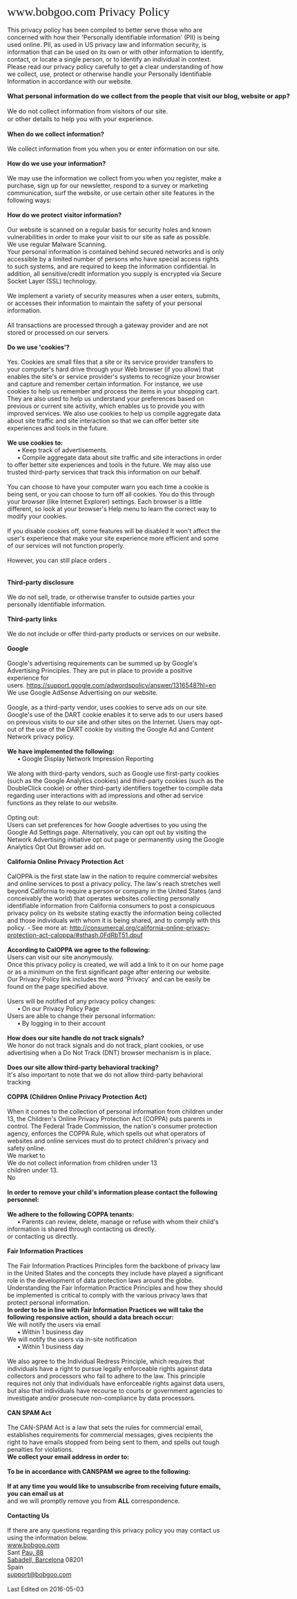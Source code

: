 <div id="ppHeader" style="font-family: verdana; font-size: 21pt; margin: 0px auto;">
www.bobgoo.com Privacy Policy</div>
<span style="font-family: inherit;"></span><br />
<div>
<span style="font-family: inherit;">This privacy policy has been compiled to better serve those who are concerned with how their 'Personally identifiable information' (PII) is being used online. PII, as used in US privacy law and information security, is information that can be used on its own or with other information to identify, contact, or locate a single person, or to identify an individual in context. Please read our privacy policy carefully to get a clear understanding of how we collect, use, protect or otherwise handle your Personally Identifiable Information in accordance with our website.</span></div>
<div id="ppBody" style="margin: 0px auto; width: 1530px;">
<span id="infoCo" style="font-size: 11pt;"></span><br />
<div class="grayText" style="font-size: 11pt;">
<strong>What personal information do we collect from the people that visit our blog, website or app?</strong></div>
<br />
<div class="innerText" style="font-size: 11pt;">
We do not collect information from visitors of our site.</div>
<span style="font-size: 11pt;">or other details to help you with your experience.</span></div>
<br />
<div class="grayText">
<strong>When do we collect information?</strong></div>
<br />
<div class="innerText">
We collect information from you when you or enter information on our site.</div>
<br />
<div class="grayText">
<strong>How do we use your information?&nbsp;</strong></div>
<br />
<div class="innerText">
We may use the information we collect from you when you register, make a purchase, sign up for our newsletter, respond to a survey or marketing communication, surf the website, or use certain other site features in the following ways:</div>
<span id="infoPro"></span><br />
<div class="grayText">
<strong>How do we protect visitor information?</strong></div>
<br />
<div class="innerText">
Our website is scanned on a regular basis for security holes and known vulnerabilities in order to make your visit to our site as safe as possible.</div>
<div class="innerText">
We use regular Malware Scanning.</div>
<div class="innerText">
Your personal information is contained behind secured networks and is only accessible by a limited number of persons who have special access rights to such systems, and are required to keep the information confidential. In addition, all sensitive/credit information you supply is encrypted via Secure Socket Layer (SSL) technology.</div>
<br />
<div class="innerText">
We implement a variety of security measures when a user enters, submits, or accesses their information to maintain the safety of your personal information.</div>
<br />
<div class="innerText">
All transactions are processed through a gateway provider and are not stored or processed on our servers.</div>
<span id="coUs"></span><br />
<div class="grayText">
<strong>Do we use 'cookies'?</strong></div>
<br />
<div class="innerText">
Yes. Cookies are small files that a site or its service provider transfers to your computer's hard drive through your Web browser (if you allow) that enables the site's or service provider's systems to recognize your browser and capture and remember certain information. For instance, we use cookies to help us remember and process the items in your shopping cart. They are also used to help us understand your preferences based on previous or current site activity, which enables us to provide you with improved services. We also use cookies to help us compile aggregate data about site traffic and site interaction so that we can offer better site experiences and tools in the future.</div>
<div class="innerText">
<br />
<strong>We use cookies to:</strong></div>
<div class="innerText">
&nbsp;&nbsp;&nbsp;&nbsp;&nbsp;&nbsp;<strong>•</strong>&nbsp;Keep track of advertisements.</div>
<div class="innerText">
&nbsp;&nbsp;&nbsp;&nbsp;&nbsp;&nbsp;<strong>•</strong>&nbsp;Compile aggregate data about site traffic and site interactions in order to offer better site experiences and tools in the future. We may also use trusted third-party services that track this information on our behalf.</div>
<div class="innerText">
<br />
You can choose to have your computer warn you each time a cookie is being sent, or you can choose to turn off all cookies. You do this through your browser (like Internet Explorer) settings. Each browser is a little different, so look at your browser's Help menu to learn the correct way to modify your cookies.</div>
<br />
<div class="innerText">
If you disable cookies off, some features will be disabled It won't affect the user's experience that make your site experience more efficient and some of our services will not function properly.</div>
<br />
<div class="innerText">
However, you can still place orders .</div>
<br />
<span id="trDi"></span><br />
<div class="grayText">
<strong>Third-party disclosure</strong></div>
<br />
<div class="innerText">
We do not sell, trade, or otherwise transfer to outside parties your personally identifiable information.</div>
<span id="trLi"></span><br />
<div class="grayText">
<strong>Third-party links</strong></div>
<br />
<div class="innerText">
We do not include or offer third-party products or services on our website.</div>
<span id="gooAd"></span><br />
<div class="blueText">
<strong>Google</strong></div>
<br />
<div class="innerText">
Google's advertising requirements can be summed up by Google's Advertising Principles. They are put in place to provide a positive experience for users.&nbsp;<a dir="ltr" href="https://support.google.com/adwordspolicy/answer/1316548?hl=en" x-apple-data-detectors-result="1" x-apple-data-detectors-type="link" x-apple-data-detectors="true">https://support.google.com/adwordspolicy/answer/1316548?hl=en</a></div>
<div class="innerText">
We use Google AdSense Advertising on our website.</div>
<div class="innerText">
<br />
Google, as a third-party vendor, uses cookies to serve ads on our site. Google's use of the DART cookie enables it to serve ads to our users based on previous visits to our site and other sites on the Internet. Users may opt-out of the use of the DART cookie by visiting the Google Ad and Content Network privacy policy.</div>
<div class="innerText">
<br />
<strong>We have implemented the following:</strong></div>
<div class="innerText">
&nbsp;&nbsp;&nbsp;&nbsp;&nbsp;&nbsp;<strong>•</strong>&nbsp;Google Display Network Impression Reporting</div>
<br />
<div class="innerText">
We along with third-party vendors, such as Google use first-party cookies (such as the Google Analytics cookies) and third-party cookies (such as the DoubleClick cookie) or other third-party identifiers together to compile data regarding user interactions with ad impressions and other ad service functions as they relate to our website.</div>
<div class="innerText">
<br />
Opting out:<br />
Users can set preferences for how Google advertises to you using the Google Ad Settings page. Alternatively, you can opt out by visiting the Network Advertising initiative opt out page or permanently using the Google Analytics Opt Out Browser add on.</div>
<span id="calOppa"></span><br />
<div class="blueText">
<strong>California Online Privacy Protection Act</strong></div>
<br />
<div class="innerText">
CalOPPA is the first state law in the nation to require commercial websites and online services to post a privacy policy. The law's reach stretches well beyond California to require a person or company in the United States (and conceivably the world) that operates websites collecting personally identifiable information from California consumers to post a conspicuous privacy policy on its website stating exactly the information being collected and those individuals with whom it is being shared, and to comply with this policy. - See more at:&nbsp;<a dir="ltr" href="http://consumercal.org/california-online-privacy-protection-act-caloppa/#sthash.0FdRbT51.dpuf" x-apple-data-detectors-result="2" x-apple-data-detectors-type="link" x-apple-data-detectors="true">http://consumercal.org/california-online-privacy-protection-act-caloppa/#sthash.0FdRbT51.dpuf</a></div>
<div class="innerText">
<br />
<strong>According to CalOPPA we agree to the following:</strong></div>
<div class="innerText">
Users can visit our site anonymously.</div>
<div class="innerText">
Once this privacy policy is created, we will add a link to it on our home page or as a minimum on the first significant page after entering our website.</div>
<div class="innerText">
Our Privacy Policy link includes the word 'Privacy' and can be easily be found on the page specified above.</div>
<div class="innerText">
<br />
Users will be notified of any privacy policy changes:</div>
<div class="innerText">
&nbsp;&nbsp;&nbsp;&nbsp;&nbsp;&nbsp;<strong>•</strong>&nbsp;On our Privacy Policy Page</div>
<div class="innerText">
Users are able to change their personal information:</div>
<div class="innerText">
&nbsp;&nbsp;&nbsp;&nbsp;&nbsp;&nbsp;<strong>•</strong>&nbsp;By logging in to their account</div>
<div class="innerText">
<br />
<strong>How does our site handle do not track signals?</strong></div>
<div class="innerText">
We honor do not track signals and do not track, plant cookies, or use advertising when a Do Not Track (DNT) browser mechanism is in place.</div>
<div class="innerText">
<br />
<strong>Does our site allow third-party behavioral tracking?</strong></div>
<div class="innerText">
It's also important to note that we do not allow third-party behavioral tracking</div>
<span id="coppAct"></span><br />
<div class="blueText">
<strong>COPPA (Children Online Privacy Protection Act)</strong></div>
<br />
<div class="innerText">
When it comes to the collection of personal information from children under 13, the Children's Online Privacy Protection Act (COPPA) puts parents in control. The Federal Trade Commission, the nation's consumer protection agency, enforces the COPPA Rule, which spells out what operators of websites and online services must do to protect children's privacy and safety online.</div>
<div class="innerText">
We market to<br />
<div class="innerText">
We do not collect information from children under 13</div>
children under 13.</div>
<div class="innerText">
No</div>
<div class="innerText">
<br />
<strong>In order to remove your child's information please contact the following personnel:&nbsp;</strong></div>
<div class="innerText">
<br />
<strong>We adhere to the following COPPA tenants:&nbsp;</strong></div>
<div class="innerText">
&nbsp;&nbsp;&nbsp;&nbsp;&nbsp;&nbsp;<strong>•</strong>&nbsp;Parents can review, delete, manage or refuse with whom their child's information is shared through contacting us directly.</div>
or contacting us directly.<br />
<span id="ftcFip"></span><br />
<div class="blueText">
<strong>Fair Information Practices</strong></div>
<br />
<div class="innerText">
The Fair Information Practices Principles form the backbone of privacy law in the United States and the concepts they include have played a significant role in the development of data protection laws around the globe. Understanding the Fair Information Practice Principles and how they should be implemented is critical to comply with the various privacy laws that protect personal information.</div>
<div class="innerText">
<strong>In order to be in line with Fair Information Practices we will take the following responsive action, should a data breach occur:</strong></div>
<div class="innerText">
We will notify the users via email</div>
<div class="innerText">
&nbsp;&nbsp;&nbsp;&nbsp;&nbsp;&nbsp;<strong>•</strong>&nbsp;Within 1 business day</div>
<div class="innerText">
We will notify the users via in-site notification</div>
<div class="innerText">
&nbsp;&nbsp;&nbsp;&nbsp;&nbsp;&nbsp;<strong>•</strong>&nbsp;Within 1 business day</div>
<div class="innerText">
<br />
We also agree to the Individual Redress Principle, which requires that individuals have a right to pursue legally enforceable rights against data collectors and processors who fail to adhere to the law. This principle requires not only that individuals have enforceable rights against data users, but also that individuals have recourse to courts or government agencies to investigate and/or prosecute non-compliance by data processors.</div>
<span id="canSpam"></span><br />
<div class="blueText">
<strong>CAN SPAM Act</strong></div>
<br />
<div class="innerText">
The CAN-SPAM Act is a law that sets the rules for commercial email, establishes requirements for commercial messages, gives recipients the right to have emails stopped from being sent to them, and spells out tough penalties for violations.</div>
<div class="innerText">
<strong>We collect your email address in order to:</strong></div>
<div class="innerText">
<br />
<strong>To be in accordance with CANSPAM we agree to the following:</strong></div>
<div class="innerText">
<strong><br />If at any time you would like to unsubscribe from receiving future emails, you can email us at</strong></div>
and we will promptly remove you from&nbsp;<strong>ALL</strong>&nbsp;correspondence.<br />
<span id="ourCon"></span><br />
<div class="blueText">
<strong>Contacting Us</strong></div>
<br />
<div class="innerText">
If there are any questions regarding this privacy policy you may contact us using the information below.</div>
<div class="innerText">
<a dir="ltr" href="http://www.bobgoo.com/" x-apple-data-detectors-result="3" x-apple-data-detectors-type="link" x-apple-data-detectors="true">www.bobgoo.com</a></div>
<div class="innerText">
Sant&nbsp;<a dir="ltr" href="x-apple-data-detectors://4/0" x-apple-data-detectors-result="4/0" x-apple-data-detectors-type="address" x-apple-data-detectors="true">Pau, 88</a></div>
<a dir="ltr" href="x-apple-data-detectors://4/0" x-apple-data-detectors-result="4/0" x-apple-data-detectors-type="address" x-apple-data-detectors="true">Sabadell, Barcelona</a>&nbsp;08201<br />
<div class="innerText">
Spain</div>
<div class="innerText">
<a dir="ltr" href="mailto:support@bobgoo.com" x-apple-data-detectors-result="4/1" x-apple-data-detectors-type="link" x-apple-data-detectors="true">support@bobgoo.com</a></div>
<div class="innerText">
<br />
Last Edited on 2016-05-03</div>